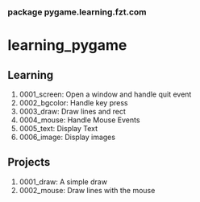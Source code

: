 ### package pygame.learning.fzt.com

# learning_pygame

## Learning

1. 0001_screen:   Open a window and handle quit event
1. 0002_bgcolor:  Handle key press
1. 0003_draw:     Draw lines and rect
1. 0004_mouse:    Handle Mouse Events
1. 0005_text:     Display Text
1. 0006_image:    Display images

## Projects

1. 0001_draw:     A simple draw
2. 0002_mouse:    Draw lines with the mouse
